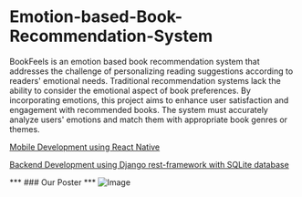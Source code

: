 # Emotion-based-Book-Recommendation-System
BookFeels is an emotion based book recommendation system that addresses the challenge 
of personalizing reading suggestions according to readers' emotional needs. Traditional 
recommendation systems lack the ability to consider the emotional aspect of book 
preferences. By incorporating emotions, this project aims to enhance user satisfaction 
and engagement with recommended books. The system must accurately analyze users' 
emotions and match them with appropriate book genres or themes.

[Mobile Development using React Native](https://github.com/Judy1692001/BookFeels-ReactNative)

[Backend Development using Django rest-framework with SQLite database]()

*** ### Our Poster ***
![Image](https://github.com/user-attachments/assets/2c1d2f01-cfcb-45aa-a54e-7a069d566081)
